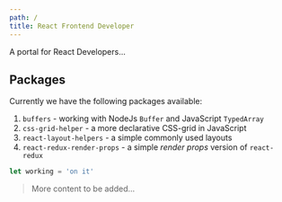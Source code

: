 ```yaml
---
path: /
title: React Frontend Developer
---
```


A portal for React Developers...

## Packages

Currently we have the following packages available:

1. `buffers` - working with NodeJs `Buffer` and JavaScript `TypedArray`
1. `css-grid-helper` - a more declarative CSS-grid in JavaScript
1. `react-layout-helpers` - a simple commonly used layouts
1. `react-redux-render-props` - a simple *render props* version of `react-redux`

```javascript
let working = 'on it'
```
> More content to be added...
